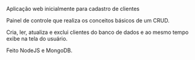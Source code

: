 Aplicação web inicialmente para cadastro de clientes

Painel de controle que realiza os conceitos básicos de um CRUD.

Cria, ler, atualiza e exclui clientes do banco de dados e ao mesmo tempo exibe na tela do usuário.

Feito NodeJS e MongoDB.
